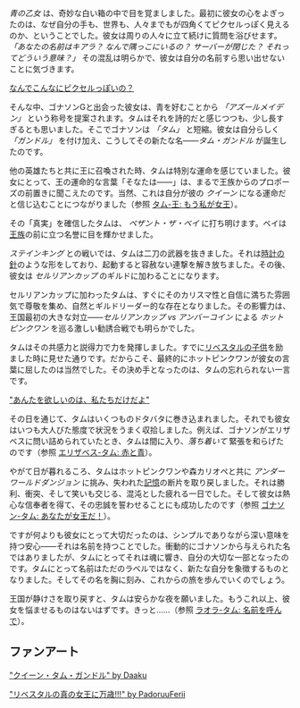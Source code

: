 <!-- title: タム・ガンドル -->
<!-- status: 生存 -->

_青の乙女_ は、奇妙な白い箱の中で目を覚ましました。最初に彼女の心をよぎったのは、なぜ自分の手も、世界も、人々までもが四角くてピクセルっぽく見えるのか、ということでした。彼女は周りの人々に立て続けに質問を浴びせます。 _「あなたの名前はキアラ？ なんで隅っこにいるの？ サーバーが閉じた？ それってどういう意味？」_ その混乱は明らかで、彼女は自分の名前すら思い出せないことに気づきます。

[なんでこんなにピクセルっぽいの？](#embed:https://www.youtube.com/live/zgioohaY0m4?feature=shared&t=390)

そんな中、ゴナソンGと出会った彼女は、青を好むことから _「アズールメイデン」_ という称号を提案されます。タムはそれを詩的だと感じつつも、少し長すぎるとも思いました。そこでゴナソンは _「タム」_ と短縮。彼女は自分らしく _「ガンドル」_ を付け加え、こうしてその新たな名――_タム・ガンドル_ が誕生したのです。

他の英雄たちと共に王に召喚された時、タムは特別な運命を感じていました。彼女にとって、王の運命的な言葉「そなたは――」は、まるで王族からのプロポーズの前置きに聞こえたのです。当然、これは自分が彼の _クイーン_ になる運命だと信じ込むことにつながりました（参照 [タム-王: もう私が女王](#edge:kronii-king)）。

その「真実」を確信したタムは、 _ペザント・ザ・ベイ_ に打ち明けます。ベイは[王族](https://www.youtube.com/live/zgioohaY0m4?feature=shared&t=1333)の前に立つ名誉に目を輝かせました。

_ステインキング_ との戦いでは、タムは二刀の武器を抜きました。それは[時計の針](https://www.youtube.com/live/zgioohaY0m4?feature=shared&t=2968)のような形をしており、起動すると容赦ない連撃を解き放ちました。その後、彼女は _セルリアンカップ_ のギルドに加わることになります。

セルリアンカップに加わったタムは、すぐにそのカリスマ性と自信に満ちた雰囲気で尊敬を集め、自然とギルドリーダー的な存在となりました。その影響力は、王国最初の大きな対立――_セルリアンカップ vs アンバーコイン_ による _ホットピンクワン_ を巡る激しい勧誘合戦でも明らかでした。

タムはその共感力と説得力で力を発揮しました。すでに[リベスタルの子供](https://www.youtube.com/live/zgioohaY0m4?feature=shared&t=5140)を励ました時に見せた通りです。だからこそ、最終的にホットピンクワンが彼女の言葉に屈したのは当然でした。その決め手となったのは、タムの忘れられない一言です。

["あんたを欲しいのは、私たちだけだよ"](#embed:https://www.youtube.com/live/zgioohaY0m4?feature=shared&t=6213)

その日を通じて、タムはいくつものドタバタに巻き込まれました。それでも彼女はいつも大人びた態度で状況をうまく収拾しました。例えば、ゴナソンがエリザベスに問い詰められていたとき、タムは間に入り、_落ち着いて_ 緊張を和らげたのです（参照 [エリザベス-タム: 赤と青](#edge:liz-kronii)）。

やがて日が暮れるころ、タムはホットピンクワンや森カリオペと共に _アンダーワールドダンジョン_ に挑み、失われた[記憶](https://www.youtube.com/live/zgioohaY0m4?feature=shared&t=11965)の断片を取り戻しました。それは勝利、衝突、そして笑いも交じる、混沌とした疲れる一日でした。そして彼女は熱心な信奉者を得て、その忠誠を誓わせることにも成功したのです（参照 [ゴナソン-タム: あなたが女王だ！](#edge:gigi-kronii)）。

ですが何よりも彼女にとって大切だったのは、シンプルでありながら深い意味を持つ安心――それは名前を持つことでした。衝動的にゴナソンから与えられた名ではありましたが、タムにとってそれは魂に響き、自分の大切な一部となったのです。タムにとって名前はただのラベルではなく、新たな自分を象徴するものとなりました。そしてその名を胸に刻み、これからの旅を歩んでいくのでしょう。

王国が静けさを取り戻すと、タムは安らかな夜を願いました。もうこれ以上、彼女を悩ませるものはないはずです。きっと……（参照 [ラオラ-タム: 名前を呼んで](#edge:raora-kronii)）。

## ファンアート

["クイーン・タム・ガンドル" by Daaku](https://x.com/koizumi_arata/status/1830329272155931070)

["リベスタルの真の女王に万歳!!!" by PadoruuFerii](https://x.com/PadoruFerii/status/1900745073664598460)